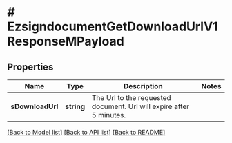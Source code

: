 # # EzsigndocumentGetDownloadUrlV1ResponseMPayload

## Properties

Name | Type | Description | Notes
------------ | ------------- | ------------- | -------------
**sDownloadUrl** | **string** | The Url to the requested document.  Url will expire after 5 minutes. |

[[Back to Model list]](../../README.md#models) [[Back to API list]](../../README.md#endpoints) [[Back to README]](../../README.md)
